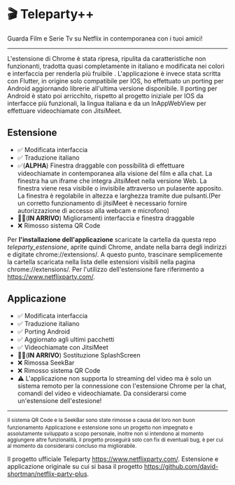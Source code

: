 <h1>🎬 Teleparty++</h1>
Guarda Film e Serie Tv su Netflix in contemporanea con i tuoi amici! 
<br><hr>
L'estensione di Chrome è stata ripresa, ripulita da caratteristiche non funzionanti, tradotta quasi completamente in italiano e modificata nei colori e interfaccia per renderla più fruibile
. L'applicazione è invece stata scritta con Flutter, in origine solo compatibile per IOS, ho effettuato un porting per Android aggiornando librerie all'ultima versione disponibile. Il porting per Android è stato poi arricchito, rispetto al progetto iniziale per IOS da interfacce più funzionali, la lingua italiana e da un InAppWebView per
effettuare videochiamate con JitsiMeet.  

<b><h2>Estensione</h2></b>
<ul>
<li>✅ Modificata interfaccia</li>
<li>✅ Traduzione italiano</li>
<li>✅(<b>ALPHA</b>) Finestra draggable con possibilità di effettuare videochiamate in contemporanea alla visione del film e alla chat. La finestra ha un iframe che integra JitsiMeet nella versione Web. La finestra viene resa visibile o invisibile attraverso un pulasente apposito. La finestra è regolabile in altezza e larghezza tramite due pulsanti.(Per un corretto funzionamento di jitsiMeet è necessario fornire autorizzazione di accesso alla webcam e microfono)</li>
  <li>👨‍💻(<b>IN ARRIVO</b>) Miglioramenti interfaccia e finestra draggable</li>
<li>❌ Rimosso sistema QR Code</li>
</ul>

Per <b>l'installazione dell'applicazione</b> scaricate la cartella da questa repo <i>teleparty_estensione</i>, aprite quindi Chrome, andate nella barra degli indirizzi e digitate chrome://extensions/.
A questo punto, trascinare semplicemente la cartella scaricata nella lista delle estensioni visibili nella pagina chrome://extensions/. Per l'utilizzo dell'estensione fare riferimento a https://www.netflixparty.com/.

<b><h2>Applicazione</h2></b>
<ul>
<li>✅ Modificata interfaccia</li>
<li>✅ Traduzione italiano</li>
<li>✅ Porting Android</li>
<li>✅ Aggiornato agli ultimi pacchetti</li>
<li>✅ Videochiamate con JitsiMeet</li>
<li>👨‍💻(<b>IN ARRIVO</b>) Sostituzione SplashScreen</li>
<li>❌ Rimossa SeekBar</li>
<li>❌ Rimosso sistema QR Code</li>
<li>⚠️ L'applicazione non supporta lo streaming del video ma è solo un sistema remoto per la connessione con l'estensione Chrome per la chat, comandi del video e videochiamate. Da considerarsi come un'estensione dell'estesione!</li>
</ul>

<hr>
<small>Il sistema QR Code e la SeekBar sono state rimosse a causa del loro non buon funzionamento</small>
<small>Applicazione e estensione sono un progetto non impegnato e assolutamente sviluppato a scopo personale, inoltre non si intendono al momento aggiungere altre funzionalità, il progetto proseguirà solo con fix di eventuali bug, è per cui al momento da considerarsi concluso ma migliorabile.</small>

Il progetto ufficiale Teleparty https://www.netflixparty.com/. 
Estensione e applicazione originale su cui si basa il progetto https://github.com/david-shortman/netflix-party-plus.
